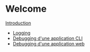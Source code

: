 # Welcome

[Introduction](./0-INTRODUCTION.md)

- [Logging](./1-LOGGING.md)
- [Debugging d'une application CLI](./2-DEBUGGING-CLI.md)
- [Debugging d'une application web](./3-DEBUGGING-WEB.md)
